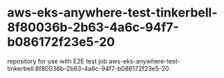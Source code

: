 # aws-eks-anywhere-test-tinkerbell-8f80036b-2b63-4a6c-94f7-b086172f23e5-20
repository for use with E2E test job aws-eks-anywhere-test-tinkerbell:8f80036b-2b63-4a6c-94f7-b086172f23e5-20
